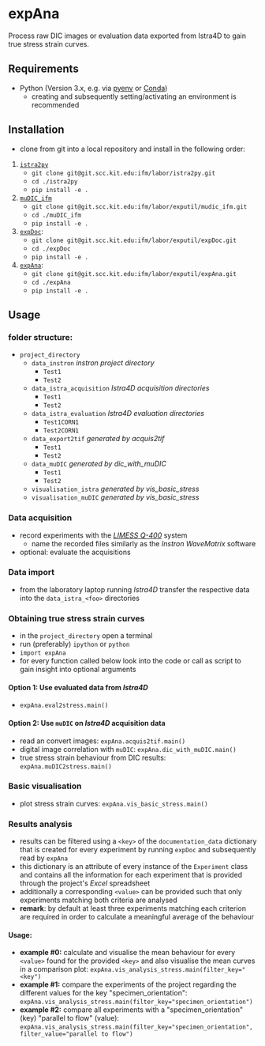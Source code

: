 # expAna

Process raw DIC images or evaluation data exported from Istra4D to gain true stress strain curves.

## Requirements
- Python (Version 3.x, e.g. via [pyenv](https://github.com/pyenv/pyenv) or [Conda](https://docs.conda.io/en/latest/))
    - creating and subsequently setting/activating an environment is recommended

## Installation
- clone from git into a local repository and install in the following order:
1. [`istra2py`](https://git.scc.kit.edu/ifm/labor/istra2py)
     - `git clone git@git.scc.kit.edu:ifm/labor/istra2py.git`
     - `cd ./istra2py`
     - `pip install -e .`
2. [`muDIC_ifm`](https://git.scc.kit.edu/ifm/labor/exputil/mudic_ifm)
     - `git clone git@git.scc.kit.edu:ifm/labor/exputil/mudic_ifm.git`
     - `cd ./muDIC_ifm`
     - `pip install -e .`
3. [`expDoc`](https://git.scc.kit.edu/ifm/labor/exputil/expDoc):
     - `git clone git@git.scc.kit.edu:ifm/labor/exputil/expDoc.git`
     - `cd ./expDoc`
     - `pip install -e .`
4. [`expAna`](https://git.scc.kit.edu/ifm/labor/exputil/expAna):
     - `git clone git@git.scc.kit.edu:ifm/labor/exputil/expAna.git`
     - `cd ./expAna`
     - `pip install -e .`

## Usage
### folder structure:
- `project_directory`
  - `data_instron` *instron project directory*
     - `Test1`
     - `Test2`
  - `data_istra_acquisition` *Istra4D acquisition directories*
     - `Test1`
     - `Test2`
  - `data_istra_evaluation` *Istra4D evaluation directories*
     - `Test1CORN1`
     - `Test2CORN1`
  - `data_export2tif` *generated by acquis2tif*
     - `Test1`
     - `Test2`
  - `data_muDIC` *generated by dic_with_muDIC*
     - `Test1`
     - `Test2`
  - `visualisation_istra` *generated by vis_basic_stress*
  - `visualisation_muDIC` *generated by vis_basic_stress*

### Data acquisition
- record experiments with the [_LIMESS Q-400_](https://git.scc.kit.edu/ifm/labor/pruefmaschinen/-/tree/master/DIC_Limess) system
  - name the recorded files similarly as the _Instron WaveMatrix_ software
- optional: evaluate the acquisitions 

### Data import
- from the laboratory laptop running _Istra4D_ transfer the respective data into the `data_istra_<foo>` directories

### Obtaining true stress strain curves
- in the `project_directory` open a terminal
- run (preferably) `ipython` or `python`
- `import expAna`
- for every function called below look into the code or call as script to gain insight into optional arguments
#### Option 1: Use evaluated data from _Istra4D_
- `expAna.eval2stress.main()`
#### Option 2: Use `muDIC` on _Istra4D_ acquisition data
- read an convert images: `expAna.acquis2tif.main()`
- digital image correlation with `muDIC`: `expAna.dic_with_muDIC.main()`
- true stress strain behaviour from DIC results: `expAna.muDIC2stress.main()`

### Basic visualisation
- plot stress strain curves: `expAna.vis_basic_stress.main()`

### Results analysis
- results can be filtered using a `<key>` of the `documentation_data` dictionary that is created for every experiment by running `expDoc` and subsequently read by `expAna`
- this dictionary is an attribute of every instance of the `Experiment` class and contains all the information for each experiment that is provided through the project's _Excel_ spreadsheet
- additionally a corresponding `<value>` can be provided such that only experiments matching both criteria are analysed
- **remark**: by default at least three experiments matching each criterion are required in order to calculate a meaningful average of the behaviour

#### Usage: 
  - **example #0:** calculate and visualise the mean behaviour for every `<value>` found for the provided `<key>` and also visualise the mean curves in a comparison plot: `expAna.vis_analysis_stress.main(filter_key="<key")`
  - **example #1:** compare the experiments of the project regarding the different values for the key "specimen_orientation": `expAna.vis_analysis_stress.main(filter_key="specimen_orientation")`
  - **example #2:** compare all experiments with a "specimen_orientation" (key) "parallel to flow" (value): `expAna.vis_analysis_stress.main(filter_key="specimen_orientation", filter_value="parallel to flow")`
